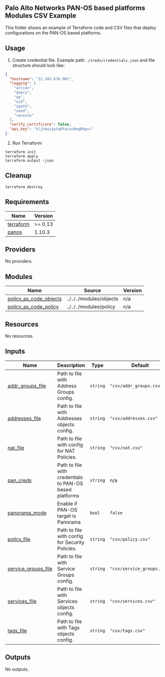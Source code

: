 Palo Alto Networks PAN-OS based platforms Modules CSV Example
---
This folder shows an example of Terraform code and CSV files that deploy configurations on the PAN-OS based platforms.

Usage
---

1. Create credential file. Example path ``./creds/credentials.json`` and file structure should look like:
```json
{
  "hostname": "12.345.678.901",
  "logging": [
    "action",
    "query",
    "op",
    "uid",
    "xpath",
    "send",
    "receive"
  ],
  "verify_certificate": false,
  "api_key": "kljhaui4ytq0faiuv9eq8hg=="
}
```


2. Run Terraform

```
terraform init
terraform apply
terraform output -json
```

Cleanup
---

```
terraform destroy
```

<!-- BEGIN_TF_DOCS -->
## Requirements

| Name | Version |
|------|---------|
| <a name="requirement_terraform"></a> [terraform](#requirement\_terraform) | >= 0.13 |
| <a name="requirement_panos"></a> [panos](#requirement\_panos) | 1.10.3 |

## Providers

No providers.

## Modules

| Name | Source | Version |
|------|--------|---------|
| <a name="module_policy_as_code_objects"></a> [policy\_as\_code\_objects](#module\_policy\_as\_code\_objects) | ../../../modules/objects | n/a |
| <a name="module_policy_as_code_policy"></a> [policy\_as\_code\_policy](#module\_policy\_as\_code\_policy) | ../../../modules/policy | n/a |

## Resources

No resources.

## Inputs

| Name | Description | Type | Default | Required |
|------|-------------|------|---------|:--------:|
| <a name="input_addr_groups_file"></a> [addr\_groups\_file](#input\_addr\_groups\_file) | Path to file with Address Groups config. | `string` | `"csv/addr_groups.csv"` | no |
| <a name="input_addresses_file"></a> [addresses\_file](#input\_addresses\_file) | Path to file with Addresses objects config. | `string` | `"csv/addresses.csv"` | no |
| <a name="input_nat_file"></a> [nat\_file](#input\_nat\_file) | Path to file with config for NAT Policies. | `string` | `"csv/nat.csv"` | no |
| <a name="input_pan_creds"></a> [pan\_creds](#input\_pan\_creds) | Path to file with credentials to PAN-OS based platforms | `string` | n/a | yes |
| <a name="input_panorama_mode"></a> [panorama\_mode](#input\_panorama\_mode) | Enable if PAN-OS target is Panorama | `bool` | `false` | no |
| <a name="input_policy_file"></a> [policy\_file](#input\_policy\_file) | Path to file with config for Security Policies. | `string` | `"csv/policy.csv"` | no |
| <a name="input_service_groups_file"></a> [service\_groups\_file](#input\_service\_groups\_file) | Path to file with Service Groups config. | `string` | `"csv/service_groups.csv"` | no |
| <a name="input_services_file"></a> [services\_file](#input\_services\_file) | Path to file with Services objects config. | `string` | `"csv/services.csv"` | no |
| <a name="input_tags_file"></a> [tags\_file](#input\_tags\_file) | Path to file with Tags objects config. | `string` | `"csv/tags.csv"` | no |

## Outputs

No outputs.
<!-- END_TF_DOCS -->